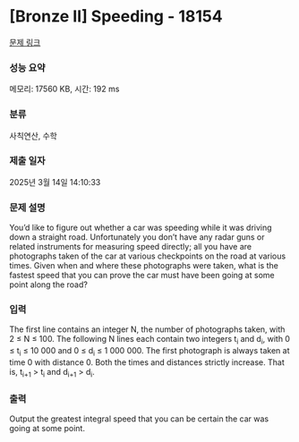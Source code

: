 # [Bronze II] Speeding - 18154 

[문제 링크](https://www.acmicpc.net/problem/18154) 

### 성능 요약

메모리: 17560 KB, 시간: 192 ms

### 분류

사칙연산, 수학

### 제출 일자

2025년 3월 14일 14:10:33

### 문제 설명

<p>You’d like to figure out whether a car was speeding while it was driving down a straight road. Unfortunately you don’t have any radar guns or related instruments for measuring speed directly; all you have are photographs taken of the car at various checkpoints on the road at various times. Given when and where these photographs were taken, what is the fastest speed that you can prove the car must have been going at some point along the road?</p>

### 입력 

 <p>The first line contains an integer N, the number of photographs taken, with 2 ≤ N ≤ 100. The following N lines each contain two integers t<sub>i</sub> and d<sub>i</sub>, with 0 ≤ t<sub>i</sub> ≤ 10 000 and 0 ≤ d<sub>i</sub> ≤ 1 000 000. The first photograph is always taken at time 0 with distance 0. Both the times and distances strictly increase. That is, t<sub>i+1</sub> > t<sub>i</sub> and d<sub>i+1</sub> > d<sub>i</sub>.</p>

### 출력 

 <p>Output the greatest integral speed that you can be certain the car was going at some point.</p>

